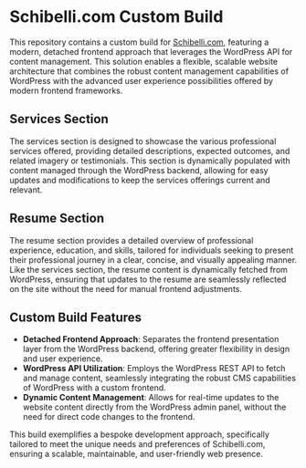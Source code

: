 # Schibelli.com Custom Build

This repository contains a custom build for [Schibelli.com](https://schibelli.com), featuring a modern, detached frontend approach that leverages the WordPress API for content management. This solution enables a flexible, scalable website architecture that combines the robust content management capabilities of WordPress with the advanced user experience possibilities offered by modern frontend frameworks.

## Services Section

The services section is designed to showcase the various professional services offered, providing detailed descriptions, expected outcomes, and related imagery or testimonials. This section is dynamically populated with content managed through the WordPress backend, allowing for easy updates and modifications to keep the services offerings current and relevant.

## Resume Section

The resume section provides a detailed overview of professional experience, education, and skills, tailored for individuals seeking to present their professional journey in a clear, concise, and visually appealing manner. Like the services section, the resume content is dynamically fetched from WordPress, ensuring that updates to the resume are seamlessly reflected on the site without the need for manual frontend adjustments.

## Custom Build Features

- **Detached Frontend Approach**: Separates the frontend presentation layer from the WordPress backend, offering greater flexibility in design and user experience.
- **WordPress API Utilization**: Employs the WordPress REST API to fetch and manage content, seamlessly integrating the robust CMS capabilities of WordPress with a custom frontend.
- **Dynamic Content Management**: Allows for real-time updates to the website content directly from the WordPress admin panel, without the need for direct code changes to the frontend.

This build exemplifies a bespoke development approach, specifically tailored to meet the unique needs and preferences of Schibelli.com, ensuring a scalable, maintainable, and user-friendly web presence.